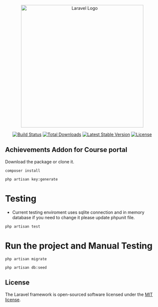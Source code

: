 <p align="center"><a href="https://laravel.com" target="_blank"><img src="https://raw.githubusercontent.com/laravel/art/master/logo-lockup/5%20SVG/2%20CMYK/1%20Full%20Color/laravel-logolockup-cmyk-red.svg" width="400" alt="Laravel Logo"></a></p>

<p align="center">
<a href="https://github.com/laravel/framework/actions"><img src="https://github.com/laravel/framework/workflows/tests/badge.svg" alt="Build Status"></a>
<a href="https://packagist.org/packages/laravel/framework"><img src="https://img.shields.io/packagist/dt/laravel/framework" alt="Total Downloads"></a>
<a href="https://packagist.org/packages/laravel/framework"><img src="https://img.shields.io/packagist/v/laravel/framework" alt="Latest Stable Version"></a>
<a href="https://packagist.org/packages/laravel/framework"><img src="https://img.shields.io/packagist/l/laravel/framework" alt="License"></a>
</p>


## Achievements Addon for Course portal

 Download the package or clone it.

```
composer install
```

```
php artisan key:generate
```

# Testing
- Current testing enviroment uses sqlite connection and in memory database if you need to change it please update phpunit file.
```
php artisan test
```

# Run the project and Manual Testing

```
php artisan migrate
```
```
php artisan db:seed
```

   

## License

The Laravel framework is open-sourced software licensed under the [MIT license](https://opensource.org/licenses/MIT).
